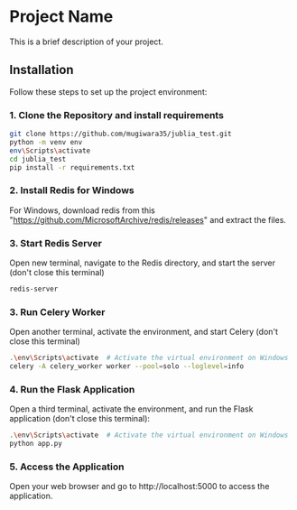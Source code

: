 # Project Name

This is a brief description of your project.

## Installation

Follow these steps to set up the project environment:

### 1. Clone the Repository and install requirements

```bash
git clone https://github.com/mugiwara35/jublia_test.git
python -m venv env
env\Scripts\activate
cd jublia_test
pip install -r requirements.txt
```

### 2. Install Redis for Windows
For Windows, download redis from this "https://github.com/MicrosoftArchive/redis/releases" and extract the files.

### 3. Start Redis Server
Open new terminal, navigate to the Redis directory, and start the server (don't close this terminal)
```bash
redis-server
```
### 3. Run Celery Worker
Open another terminal, activate the environment, and start Celery (don't close this terminal)
```bash
.\env\Scripts\activate  # Activate the virtual environment on Windows
celery -A celery_worker worker --pool=solo --loglevel=info
```

### 4. Run the Flask Application
Open a third terminal, activate the environment, and run the Flask application (don't close this terminal):
```bash
.\env\Scripts\activate  # Activate the virtual environment on Windows
python app.py
```
### 5. Access the Application
Open your web browser and go to http://localhost:5000 to access the application.
